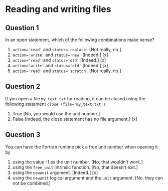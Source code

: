 # Reading and writing files

## Question 1

In an open statement, which of the following combinations make sense?
1. `action='read'` and `status='replace'` [Not really, no.]
1. `action='write'` and `status='new'` [Indeed.] [x]
1. `action='read'` and `status='old'` [Indeed.] [x]
1. `action='write'` and `status='old'` [Indeed.] [x]
1. `action='read'` and `status='scratch'` [Not really, no.]


## Question 2

If you open a file `my_text.txt` for reading, it can be closed using the following statement `close (file='my_text.txt')`.
1. True [No, you would use the unit number.]
1. False [Indeed, the close statement has no file argument.] [x]


## Question 3

You can have the Fortran runtime pick a free unit number when opening it by
1. using the value -1 as the unit number. [No, that wouldn't work.]
1. using the `free_unit` intrinsic function. [No, that doesn't exit.]
1. using the `newunit` argument. [Indeed.] [x]
1. using the `newunit` logical argument and the `unit` argument. [No, they can not be combined.]
